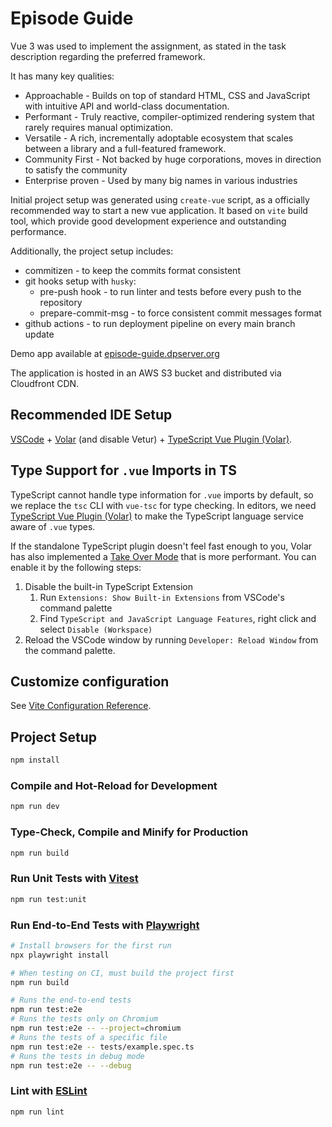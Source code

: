 # Episode Guide

Vue 3 was used to implement the assignment, as stated in the task description regarding the preferred framework.

It has many key qualities:
- Approachable - Builds on top of standard HTML, CSS and JavaScript with intuitive API and world-class documentation. 
- Performant - Truly reactive, compiler-optimized rendering system that rarely requires manual optimization. 
- Versatile - A rich, incrementally adoptable ecosystem that scales between a library and a full-featured framework. 
- Community First - Not backed by huge corporations, moves in direction to satisfy the community
- Enterprise proven - Used by many big names in various industries

Initial project setup was generated using `create-vue` script, as a officially recommended way to start a new vue application.
It based on `vite` build tool, which provide good development experience and outstanding performance.

Additionally, the project setup includes:
- commitizen - to keep the commits format consistent
- git hooks setup with `husky`:
     - pre-push hook - to run linter and tests before every push to the repository
     - prepare-commit-msg - to force consistent commit messages format
- github actions - to run deployment pipeline on every main branch update

Demo app available at [episode-guide.dpserver.org](https://episode-guide.dpserver.org)

The application is hosted in an AWS S3 bucket and distributed via Cloudfront CDN.

## Recommended IDE Setup

[VSCode](https://code.visualstudio.com/) + [Volar](https://marketplace.visualstudio.com/items?itemName=Vue.volar) (and disable Vetur) + [TypeScript Vue Plugin (Volar)](https://marketplace.visualstudio.com/items?itemName=Vue.vscode-typescript-vue-plugin).

## Type Support for `.vue` Imports in TS

TypeScript cannot handle type information for `.vue` imports by default, so we replace the `tsc` CLI with `vue-tsc` for type checking. In editors, we need [TypeScript Vue Plugin (Volar)](https://marketplace.visualstudio.com/items?itemName=Vue.vscode-typescript-vue-plugin) to make the TypeScript language service aware of `.vue` types.

If the standalone TypeScript plugin doesn't feel fast enough to you, Volar has also implemented a [Take Over Mode](https://github.com/johnsoncodehk/volar/discussions/471#discussioncomment-1361669) that is more performant. You can enable it by the following steps:

1. Disable the built-in TypeScript Extension
    1) Run `Extensions: Show Built-in Extensions` from VSCode's command palette
    2) Find `TypeScript and JavaScript Language Features`, right click and select `Disable (Workspace)`
2. Reload the VSCode window by running `Developer: Reload Window` from the command palette.

## Customize configuration

See [Vite Configuration Reference](https://vitejs.dev/config/).

## Project Setup

```sh
npm install
```

### Compile and Hot-Reload for Development

```sh
npm run dev
```

### Type-Check, Compile and Minify for Production

```sh
npm run build
```

### Run Unit Tests with [Vitest](https://vitest.dev/)

```sh
npm run test:unit
```

### Run End-to-End Tests with [Playwright](https://playwright.dev)

```sh
# Install browsers for the first run
npx playwright install

# When testing on CI, must build the project first
npm run build

# Runs the end-to-end tests
npm run test:e2e
# Runs the tests only on Chromium
npm run test:e2e -- --project=chromium
# Runs the tests of a specific file
npm run test:e2e -- tests/example.spec.ts
# Runs the tests in debug mode
npm run test:e2e -- --debug
```

### Lint with [ESLint](https://eslint.org/)

```sh
npm run lint
```
